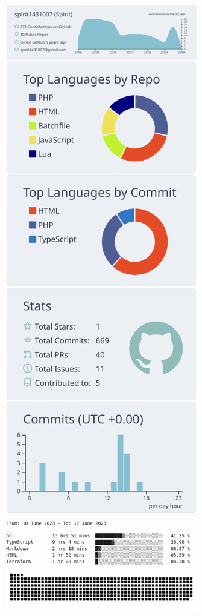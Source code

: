 [![](https://raw.githubusercontent.com/spirit1431007/spirit1431007/master/profile-summary-card-output/nord_bright/0-profile-details.svg)](https://git.io/spiritx)
[![](https://raw.githubusercontent.com/spirit1431007/spirit1431007/master/profile-summary-card-output/nord_bright/1-repos-per-language.svg)](https://git.io/spiritx) [![](https://raw.githubusercontent.com/spirit1431007/spirit1431007/master/profile-summary-card-output/nord_bright/2-most-commit-language.svg)](https://git.io/spiritx)
[![](https://raw.githubusercontent.com/spirit1431007/spirit1431007/master/profile-summary-card-output/nord_bright/3-stats.svg)](https://git.io/spiritx) [![](https://raw.githubusercontent.com/spirit1431007/spirit1431007/master/profile-summary-card-output/nord_bright/4-productive-time.svg)](https://git.io/spiritx)

<!--START_SECTION:waka-->

```txt
From: 10 June 2023 - To: 17 June 2023

Go               13 hrs 51 mins  ██████████▒░░░░░░░░░░░░░░   41.25 %
TypeScript       9 hrs 4 mins    ██████▓░░░░░░░░░░░░░░░░░░   26.98 %
Markdown         2 hrs 18 mins   █▓░░░░░░░░░░░░░░░░░░░░░░░   06.87 %
HTML             1 hr 52 mins    █▒░░░░░░░░░░░░░░░░░░░░░░░   05.59 %
Terraform        1 hr 28 mins    █░░░░░░░░░░░░░░░░░░░░░░░░   04.38 %
```

<!--END_SECTION:waka-->

![contribution](https://github.com/spirit1431007/spirit1431007/blob/output/github-contribution-grid-snake.svg)
